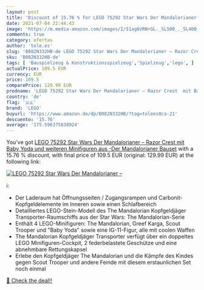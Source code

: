 ```yaml
---
layout: post
title: 'Discount of 15.76 % for LEGO 75292 Star Wars Der Mandalorianer –'
date: 2021-07-04 22:44:43
image: 'https://m.media-amazon.com/images/I/51ag6VRN+GL._SL500_._SL400_.jpg'
comments: true
category: ofertas
author: 'tole.es'
slug: 'B082N332HB-de LEGO 75292 Star Wars Der Mandalorianer – Razor Crest mit...'
sku: 'B082N332HB-de'
tags: [ 'Bauspielzeug & Konstruktionsspielzeug','Spielzeug','lego', ]
actualPrice: 109.5 EUR
currency: EUR
price: 109.5
comparePrice: 129.99 EUR
prodname: 'LEGO 75292 Star Wars Der Mandalorianer – Razor Crest  mit Baby Yoda und weiteren Minifiguren aus -Der Mandalorianer  Bauset'
country: 'de'
flag: '🇩🇪'
brand: 'LEGO'
buyurl: 'https://www.amazon.de/dp/B082N332HB/?tag=tolees0ca-21'
descuento: '15.76'
average: '175.596375838924'
---
```


You've got [LEGO 75292 Star Wars Der Mandalorianer – Razor Crest  mit Baby Yoda und weiteren Minifiguren aus -Der Mandalorianer  Bauset](https://www.amazon.de/dp/B082N332HB/?tag=tolees0ca-21) with a  15.76 % discount, with final price of 109.5 EUR (original: 129.99 EUR) at the following link:

[![LEGO 75292 Star Wars Der Mandalorianer –](https://m.media-amazon.com/images/I/51ag6VRN+GL._SL500_._SL400_.jpg)](https://www.amazon.de/dp/B082N332HB/?tag=tolees0ca-21)

ℹ️:

- Der Laderaum hat Öffnungsseiten / Zugangsrampen und Carbonit-Kopfgeldelemente im Inneren sowie einen Schlafbereich
- Detailliertes LEGO-Stein-Modell des The Mandalorian Kopfgeldjäger Transporter-Raumschiffs aus der Star Wars: The Mandalorian-Serie
- Enthält 4 LEGO-Minifiguren: The Mandalorian, Greef Karga, Scout Trooper und "Baby Yoda" sowie eine IG-11-Figur, alle mit coolen Waffen
- The Mandalorian Kopfgeldjäger Transporter verfügt über ein doppeltes LEGO Minifiguren-Cockpit, 2 federbelastete Geschütze und eine abnehmbare Rettungskapsel
- Erlebe den Kopfgeldjäger The Mandalorian und die Kämpfe des Kindes gegen Scout Trooper und andere Feinde mit diesem erstaunlichen Set noch einmal

[🛒 Check the deal!!](https://www.amazon.de/dp/B082N332HB/?tag=tolees0ca-21)
